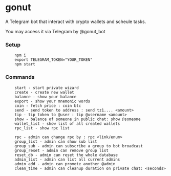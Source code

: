 # gonut
A Telegram bot that interact with crypto wallets and scheule tasks.

You may access it via Telegram by @gonut_bot

### Setup

        npm i 
        export TELEGRAM_TOKEN="YOUR_TOKEN"
        npm start

### Commands

        start - start private wizard
        create - create new wallet
        balance - show your balance
        export - show your mnemonic words
        coin - fetch price : coin btc
        send - send token to address : send tz1.... <amount>
        tip - tip token to @user : tip @username <amount>
        show - balance of someone in public chat: show @someone
        wallet_list - show list of all created wallets
        rpc_list - show rpc list
        
        rpc - admin can change rpc by : rpc <link/enum>
        group_list - admin can show sub list
        group_sub - admin can subscribe a group to bot broadcast
        group_reset - admin can remove group list
        reset_db - admin can reset the whole database
        admin_list - admin can list all current admins
        admin_add - admin can promote another @admin
        clean_time - admin can cleanup duration on private chat: <seconds>

